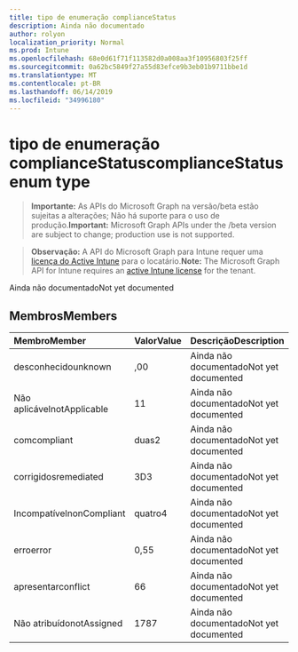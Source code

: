 ```yaml
---
title: tipo de enumeração complianceStatus
description: Ainda não documentado
author: rolyon
localization_priority: Normal
ms.prod: Intune
ms.openlocfilehash: 68e0d61f71f113582d0a008aa3f10956803f25ff
ms.sourcegitcommit: 0a62bc5849f27a55d83efce9b3eb01b9711bbe1d
ms.translationtype: MT
ms.contentlocale: pt-BR
ms.lasthandoff: 06/14/2019
ms.locfileid: "34996180"
---
```

# <a name="compliancestatus-enum-type"></a><span data-ttu-id="a14e2-103">tipo de enumeração complianceStatus</span><span class="sxs-lookup"><span data-stu-id="a14e2-103">complianceStatus enum type</span></span>

> <span data-ttu-id="a14e2-104">**Importante:** As APIs do Microsoft Graph na versão/beta estão sujeitas a alterações; Não há suporte para o uso de produção.</span><span class="sxs-lookup"><span data-stu-id="a14e2-104">**Important:** Microsoft Graph APIs under the /beta version are subject to change; production use is not supported.</span></span>

> <span data-ttu-id="a14e2-105">**Observação:** A API do Microsoft Graph para Intune requer uma [licença do Active Intune](https://go.microsoft.com/fwlink/?linkid=839381) para o locatário.</span><span class="sxs-lookup"><span data-stu-id="a14e2-105">**Note:** The Microsoft Graph API for Intune requires an [active Intune license](https://go.microsoft.com/fwlink/?linkid=839381) for the tenant.</span></span>

<span data-ttu-id="a14e2-106">Ainda não documentado</span><span class="sxs-lookup"><span data-stu-id="a14e2-106">Not yet documented</span></span>

## <a name="members"></a><span data-ttu-id="a14e2-107">Membros</span><span class="sxs-lookup"><span data-stu-id="a14e2-107">Members</span></span>
|<span data-ttu-id="a14e2-108">Membro</span><span class="sxs-lookup"><span data-stu-id="a14e2-108">Member</span></span>|<span data-ttu-id="a14e2-109">Valor</span><span class="sxs-lookup"><span data-stu-id="a14e2-109">Value</span></span>|<span data-ttu-id="a14e2-110">Descrição</span><span class="sxs-lookup"><span data-stu-id="a14e2-110">Description</span></span>|
|:---|:---|:---|
|<span data-ttu-id="a14e2-111">desconhecido</span><span class="sxs-lookup"><span data-stu-id="a14e2-111">unknown</span></span>|<span data-ttu-id="a14e2-112">,0</span><span class="sxs-lookup"><span data-stu-id="a14e2-112">0</span></span>|<span data-ttu-id="a14e2-113">Ainda não documentado</span><span class="sxs-lookup"><span data-stu-id="a14e2-113">Not yet documented</span></span>|
|<span data-ttu-id="a14e2-114">Não aplicável</span><span class="sxs-lookup"><span data-stu-id="a14e2-114">notApplicable</span></span>|<span data-ttu-id="a14e2-115">1</span><span class="sxs-lookup"><span data-stu-id="a14e2-115">1</span></span>|<span data-ttu-id="a14e2-116">Ainda não documentado</span><span class="sxs-lookup"><span data-stu-id="a14e2-116">Not yet documented</span></span>|
|<span data-ttu-id="a14e2-117">com</span><span class="sxs-lookup"><span data-stu-id="a14e2-117">compliant</span></span>|<span data-ttu-id="a14e2-118">duas</span><span class="sxs-lookup"><span data-stu-id="a14e2-118">2</span></span>|<span data-ttu-id="a14e2-119">Ainda não documentado</span><span class="sxs-lookup"><span data-stu-id="a14e2-119">Not yet documented</span></span>|
|<span data-ttu-id="a14e2-120">corrigidos</span><span class="sxs-lookup"><span data-stu-id="a14e2-120">remediated</span></span>|<span data-ttu-id="a14e2-121">3D</span><span class="sxs-lookup"><span data-stu-id="a14e2-121">3</span></span>|<span data-ttu-id="a14e2-122">Ainda não documentado</span><span class="sxs-lookup"><span data-stu-id="a14e2-122">Not yet documented</span></span>|
|<span data-ttu-id="a14e2-123">Incompatível</span><span class="sxs-lookup"><span data-stu-id="a14e2-123">nonCompliant</span></span>|<span data-ttu-id="a14e2-124">quatro</span><span class="sxs-lookup"><span data-stu-id="a14e2-124">4</span></span>|<span data-ttu-id="a14e2-125">Ainda não documentado</span><span class="sxs-lookup"><span data-stu-id="a14e2-125">Not yet documented</span></span>|
|<span data-ttu-id="a14e2-126">erro</span><span class="sxs-lookup"><span data-stu-id="a14e2-126">error</span></span>|<span data-ttu-id="a14e2-127">0,5</span><span class="sxs-lookup"><span data-stu-id="a14e2-127">5</span></span>|<span data-ttu-id="a14e2-128">Ainda não documentado</span><span class="sxs-lookup"><span data-stu-id="a14e2-128">Not yet documented</span></span>|
|<span data-ttu-id="a14e2-129">apresentar</span><span class="sxs-lookup"><span data-stu-id="a14e2-129">conflict</span></span>|<span data-ttu-id="a14e2-130">6</span><span class="sxs-lookup"><span data-stu-id="a14e2-130">6</span></span>|<span data-ttu-id="a14e2-131">Ainda não documentado</span><span class="sxs-lookup"><span data-stu-id="a14e2-131">Not yet documented</span></span>|
|<span data-ttu-id="a14e2-132">Não atribuído</span><span class="sxs-lookup"><span data-stu-id="a14e2-132">notAssigned</span></span>|<span data-ttu-id="a14e2-133">178</span><span class="sxs-lookup"><span data-stu-id="a14e2-133">7</span></span>|<span data-ttu-id="a14e2-134">Ainda não documentado</span><span class="sxs-lookup"><span data-stu-id="a14e2-134">Not yet documented</span></span>|





